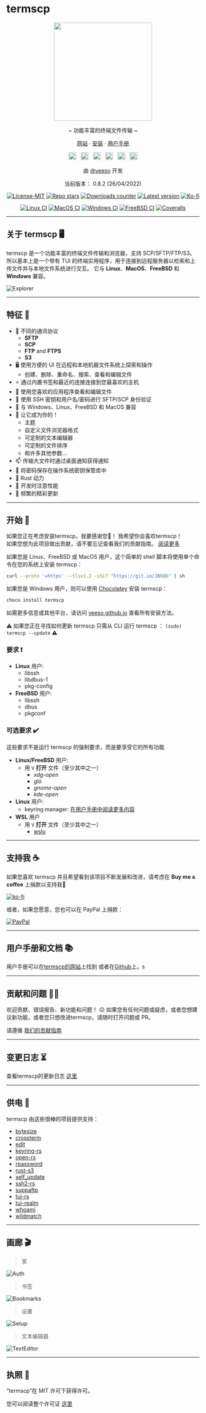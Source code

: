 # termscp

<p align="center">
  <img src="/assets/images/termscp.svg" width="256" height="256" />
</p>

<p align="center">~ 功能丰富的终端文件传输 ~</p>
<p align="center">
  <a href="https://veeso.github.io/termscp/" target="_blank">网站</a>
  ·
  <a href="https://veeso.github.io/termscp/#get-started" target="_blank">安装</a>
  ·
  <a href="https://veeso.github.io/termscp/#user-manual" target="_blank">用户手册</a>
</p>

<p align="center">
  <a href="https://github.com/veeso/termscp"
    ><img
      height="20"
      src="/assets/images/flags/us.png"
      alt="English"
  /></a>
  &nbsp;
  <a
    href="https://github.com/veeso/termscp/blob/main/docs/de/README.md"
    ><img
      height="20"
      src="/assets/images/flags/de.png"
      alt="Deutsch"
  /></a>
  &nbsp;
  <a
    href="https://github.com/veeso/termscp/blob/main/docs/es/README.md"
    ><img
      height="20"
      src="/assets/images/flags/es.png"
      alt="Español"
  /></a>
  &nbsp;
  <a
    href="https://github.com/veeso/termscp/blob/main/docs/fr/README.md"
    ><img
      height="20"
      src="/assets/images/flags/fr.png"
      alt="Français"
  /></a>
  &nbsp;
  <a
    href="https://github.com/veeso/termscp/blob/main/docs/it/README.md"
    ><img
      height="20"
      src="/assets/images/flags/it.png"
      alt="Italiano"
  /></a>
  &nbsp;
  <a
    href="https://github.com/veeso/termscp/blob/main/docs/zh-CN/README.md"
    ><img
      height="20"
      src="/assets/images/flags/cn.png"
      alt="简体中文"
  /></a>
</p>

<p align="center">由 <a href="https://veeso.github.io/" target="_blank">@veeso</a> 开发</p>
<p align="center">当前版本： 0.8.2 (26/04/2022)</p>

<p align="center">
  <a href="https://opensource.org/licenses/MIT"
    ><img
      src="https://img.shields.io/badge/License-MIT-teal.svg"
      alt="License-MIT"
  /></a>
  <a href="https://github.com/veeso/termscp/stargazers"
    ><img
      src="https://img.shields.io/github/stars/veeso/termscp.svg"
      alt="Repo stars"
  /></a>
  <a href="https://crates.io/crates/termscp"
    ><img
      src="https://img.shields.io/crates/d/termscp.svg"
      alt="Downloads counter"
  /></a>
  <a href="https://crates.io/crates/termscp"
    ><img
      src="https://img.shields.io/crates/v/termscp.svg"
      alt="Latest version"
  /></a>
  <a href="https://ko-fi.com/veeso">
    <img
      src="https://img.shields.io/badge/donate-ko--fi-red"
      alt="Ko-fi"
  /></a>
</p>
<p align="center">
  <a href="https://github.com/veeso/termscp/actions"
    ><img
      src="https://github.com/veeso/termscp/workflows/Linux/badge.svg"
      alt="Linux CI"
  /></a>
  <a href="https://github.com/veeso/termscp/actions"
    ><img
      src="https://github.com/veeso/termscp/workflows/MacOS/badge.svg"
      alt="MacOS CI"
  /></a>
  <a href="https://github.com/veeso/termscp/actions"
    ><img
      src="https://github.com/veeso/termscp/workflows/Windows/badge.svg"
      alt="Windows CI"
  /></a>
  <a href="https://github.com/veeso/termscp/actions"
    ><img
      src="https://github.com/veeso/termscp/workflows/FreeBSD/badge.svg"
      alt="FreeBSD CI"
  /></a>
  <a href="https://coveralls.io/github/veeso/termscp"
    ><img
      src="https://coveralls.io/repos/github/veeso/termscp/badge.svg"
      alt="Coveralls"
  /></a>
</p>

---

## 关于 termscp 🖥

termscp 是一个功能丰富的终端文件传输和浏览器，支持 SCP/SFTP/FTP/S3。 所以基本上是一个带有 TUI 的终端实用程序，用于连接到远程服务器以检索和上传文件并与本地文件系统进行交互。
它与 **Linux**、**MacOS**、**FreeBSD** 和 **Windows** 兼容。

![Explorer](/assets/images/explorer.gif)

---

## 特征 🎁

- 📁  不同的通讯协议
  - **SFTP**
  - **SCP**
  - **FTP** and **FTPS**
  - **S3**
- 🖥  使用方便的 UI 在远程和本地机器文件系统上探索和操作
  - 创建、删除、重命名、搜索、查看和编辑文件
- ⭐  通过内置书签和最近的连接连接到您最喜欢的主机
- 📝  使用您喜欢的应用程序查看和编辑文件
- 💁  使用 SSH 密钥和用户名/密码进行 SFTP/SCP 身份验证
- 🐧  与 Windows、Linux、FreeBSD 和 MacOS 兼容
- 🎨  让它成为你的！
  - 主题
  - 自定义文件浏览器格式
  - 可定制的文本编辑器
  - 可定制的文件排序
  - 和许多其他参数...
- 📫  传输大文件时通过桌面通知获得通知
- 🔐  将密码保存在操作系统密钥保管库中
- 🦀  Rust 动力
- 👀  开发时注意性能
- 🦄  频繁的精彩更新

---

## 开始 🚀

如果您正在考虑安装termscp，我要感谢您💜！ 我希望你会喜欢termscp！  
如果您想为此项目做出贡献，请不要忘记查看我们的贡献指南。 [阅读更多](../../CONTRIBUTING.md)

如果您是 Linux、FreeBSD 或 MacOS 用户，这个简单的 shell 脚本将使用单个命令在您的系统上安装 termscp：

```sh
curl --proto '=https' --tlsv1.2 -sSLf "https://git.io/JBhDb" | sh
```

如果您是 Windows 用户，则可以使用 [Chocolatey](https://chocolatey.org/) 安装 termscp：

```sh
choco install termscp
```

如需更多信息或其他平台，请访问 [veeso.github.io](https://veeso.github.io/termscp/#get-started) 查看所有安装方法。

⚠️ 如果您正在寻找如何更新 termscp 只需从 CLI 运行 termscp ： `(sudo) termscp --update` ⚠️

### 要求 ❗

- **Linux** 用户:
  - libssh
  - libdbus-1
  - pkg-config
- **FreeBSD** 用户:
  - libssh
  - dbus
  - pkgconf

### 可选要求 ✔️

这些要求不是运行 termscp 的强制要求，而是要享受它的所有功能

- **Linux/FreeBSD** 用户:
  - 用 `V` **打开** 文件（至少其中之一）
    - *xdg-open*
    - *gio*
    - *gnome-open*
    - *kde-open*
- **Linux** 用户:
  - keyring manager: [在用户手册中阅读更多内容](man.md#linux-keyring)
- **WSL** 用户
  - 用 `V` **打开** 文件（至少其中之一）
    - [wslu](https://github.com/wslutilities/wslu)

---

## 支持我 ☕

如果您喜欢 termscp 并且希望看到该项目不断发展和改进，请考虑在 **Buy me a coffee** 上捐款以支持我🥳

[![ko-fi](https://img.shields.io/badge/Ko--fi-F16061?style=for-the-badge&logo=ko-fi&logoColor=white)](https://ko-fi.com/veeso)

或者，如果您愿意，您也可以在 PayPal 上捐款：

[![PayPal](https://img.shields.io/badge/PayPal-00457C?style=for-the-badge&logo=paypal&logoColor=white)](https://www.paypal.me/chrisintin)

---

## 用户手册和文档 📚

用户手册可以在[termscp的网站](https://veeso.github.io/termscp/#user-manual)上找到 或者在[Github](man.md)上。s

---

## 贡献和问题 🤝🏻

欢迎贡献、错误报告、新功能和问题！ 😉
如果您有任何问题或疑虑，或者您想建议新功能，或者您只想改进termscp，请随时打开问题或 PR。

请遵循 [我们的贡献指南](../../CONTRIBUTING.md)

---

## 变更日志 ⏳

查看termscp的更新日志 [这里](../../CHANGELOG.md)

---

## 供电 💪

termscp 由这些很棒的项目提供支持：

- [bytesize](https://github.com/hyunsik/bytesize)
- [crossterm](https://github.com/crossterm-rs/crossterm)
- [edit](https://github.com/milkey-mouse/edit)
- [keyring-rs](https://github.com/hwchen/keyring-rs)
- [open-rs](https://github.com/Byron/open-rs)
- [rpassword](https://github.com/conradkleinespel/rpassword)
- [rust-s3](https://github.com/durch/rust-s3)
- [self_update](https://github.com/jaemk/self_update)
- [ssh2-rs](https://github.com/alexcrichton/ssh2-rs)
- [suppaftp](https://github.com/veeso/suppaftp)
- [tui-rs](https://github.com/fdehau/tui-rs)
- [tui-realm](https://github.com/veeso/tui-realm)
- [whoami](https://github.com/libcala/whoami)
- [wildmatch](https://github.com/becheran/wildmatch)

---

## 画廊 🎬

> 家

![Auth](/assets/images/auth.gif)

> 书签

![Bookmarks](/assets/images/bookmarks.gif)

> 设置

![Setup](/assets/images/config.gif)

> 文本编辑器

![TextEditor](/assets/images/text-editor.gif)

---

## 执照 📃

“termscp”在 MIT 许可下获得许可。

您可以阅读整个许可证 [这里](../../LICENSE)
